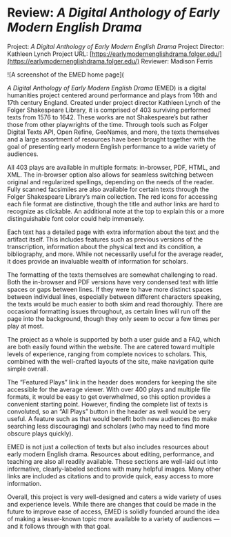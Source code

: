 # Review: *A Digital Anthology of Early Modern English Drama*

Project: *A Digital Anthology of Early Modern English Drama*
Project Director: Kathleen Lynch
Project URL: [https://earlymodernenglishdrama.folger.edu/](https://earlymodernenglishdrama.folger.edu/)
Reviewer: Madison Ferris

![A screenshot of the EMED home page](

*A Digital Anthology of Early Modern English Drama* (EMED) is a digital humanities project centered around performance and plays from 16th and 17th century England. Created under project director Kathleen Lynch of the Folger Shakespeare Library, it is comprised of 403 surviving performed texts from 1576 to 1642. These works are not Shakespeare’s but rather those from other playwrights of the time. Through tools such as Folger Digital Texts API, Open Refine, GeoNames, and more, the texts themselves and a large assortment of resources have been brought together with the goal of presenting early modern English performance to a wide variety of audiences.

All 403 plays are available in multiple formats: in-browser, PDF, HTML, and XML. The in-browser option also allows for seamless switching between original and regularized spellings, depending on the needs of the reader. Fully scanned facsimiles are also available for certain texts through the Folger Shakespeare Library’s main collection. The red icons for accessing each file format are distinctive, though the title and author links are hard to recognize as clickable. An additional note at the top to explain this or a more distinguishable font color could help immensely.

Each text has a detailed page with extra information about the text and the artifact itself. This includes features such as previous versions of the transcription, information about the physical text and its condition, a bibliography, and more. While not necessarily useful for the average reader, it does provide an invaluable wealth of information for scholars.

The formatting of the texts themselves are somewhat challenging to read. Both the in-browser and PDF versions have very condensed text with little spaces or gaps between lines. If they were to have more distinct spaces between individual lines, especially between different characters speaking, the texts would be much easier to both skim and read thoroughly. There are occasional formatting issues throughout, as certain lines will run off the page into the background, though they only seem to occur a few times per play at most.

The project as a whole is supported by both a user guide and a FAQ, which are both easily found within the website. The are catered toward multiple levels of experience, ranging from complete novices to scholars. This, combined with the well-crafted layouts of the site, make navigation quite simple overall.

The “Featured Plays” link in the header does wonders for keeping the site accessible for the average viewer. With over 400 plays and multiple file formats, it would be easy to get overwhelmed, so this option provides a convenient starting point. However, finding the complete list of texts is convoluted, so an “All Plays” button in the header as well would be very useful. A feature such as that would benefit both new audiences (to make searching less discouraging) and scholars (who may need to find more obscure plays quickly).

EMED is not just a collection of texts but also includes resources about early modern English drama. Resources about editing, performance, and teaching are also all readily available. These sections are well-laid out into informative, clearly-labeled sections with many helpful images. Many other links are included as citations and to provide quick, easy access to more information.

Overall, this project is very well-designed and caters a wide variety of uses and experience levels. While there are changes that could be made in the future to improve ease of access, EMED is solidly founded around the idea of making a lesser-known topic more available to a variety of audiences — and it follows through with that goal.
